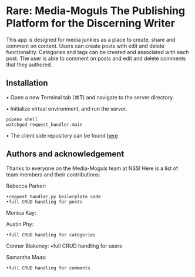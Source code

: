 # Rare: Media-Moguls The Publishing Platform for the Discerning Writer
This app is designed for media junkies as a place to create, share and comment on content. Users can create posts with edit and delete functionality. Categories and tags can be created and associated with each post. The user is able to comment on posts and edit and delete comments that they authored. 

## Installation
• Open a new Terminal tab (⌘T) and navigate to the server directory.

• Initialize virtual environment, and run the server.

```
pipenv shell
watchgod request_handler.main
```

• The client side repository can be found [here](https://github.com/NSS-Day-Cohort-42/rare-media-moguls)


## Authors and acknowledgement

Thanks to everyone on the Media-Moguls team at NSS! 
Here is a list of team members and their contributions:

Rebecca Parker:

    •request_handler.py boilerplate code
    •full CRUD handling for posts

Monica Kay:

Austin Phy:

    •full CRUD handling for categories

Conner Blakeney:
    •full CRUD handling for users 

Samantha Maas:

    •full CRUD handling for comments